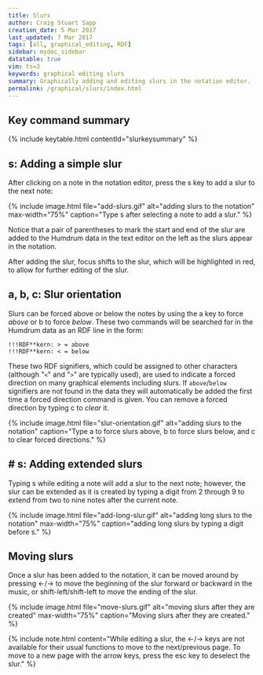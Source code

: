 ```yaml
---
title: Slurs
author: Craig Stuart Sapp
creation_date: 5 Mar 2017
last_updated: 7 Mar 2017
tags: [all, graphical_editing, RDF]
sidebar: mydoc_sidebar
datatable: true
vim: ts=3
keywords: graphical editing slurs
summary: Graphically adding and editing slurs in the notation editor.
permalink: /graphical/slurs/index.html
---
```


## Key command summary ##

{% include keytable.html
	contentId="slurkeysummary"
%}
<script type="text/JSON" id="slurkeysummary">
{
	"tableColumns":
	[
		{ "data": "keys",   "title": "Key(s)" },
		{ "data": "description", "title": "Action"}
	],
	"categoryList": 
	[
		{
			"categoryName": "adding a slur to a note",
			"keyList":
			[
 				{
					"keys": "<span class='keypress'>s</span>",
					"description": "Add a slur to the next note"
				},
	
				{
					"keys": "<span class='keypress'>2+s</span>",
					"description": "Add slur starting on current note and including next two notes"
				},
			
				{
					"keys": "<span class='keypress'>9+s</span>",
					"description": "Add slur starting on current note and including next nine notes"
				}
			]
		},
		{
			"categoryName": "editing slurs",
			"keyList":
			[
				{
					"keys": "<span class='keypress'>a</span>",
					"description": "force slur above notes"
				},
			
				{
					"keys": "<span class='keypress'>b</span>",
					"description": "force slur below notes"
				},
			
				{
					"keys": "<span class='keypress'>c</span>",
					"description": "clear forced slur direction"
				},
			
				{
					"keys": "<span class='keypress'>left</span>",
					"description": "move slur start one note to the left"
				},
			
				{
					"keys": "<span class='keypress'>right</span>",
					"description": "move slur start one note to the right"
				},
			
				{
					"keys": "<span class='keypress'>shift-left</span>",
					"description": "move slur end one note to the left"
				},
			
				{
					"keys": "<span class='keypress'>shift-right</span>",
					"description": "move slur end one note to the right"
				},
			
				{
					"keys": "<span class='keypress'>escape</span>",
					"description": "deselect the slur"
				}
			]	
		}
	]
}
</script>


## <span class="keypress">s</span>: Adding a simple slur ##

After clicking on a note in the notation editor, press
the <span class="keypress">s</span> key to add a slur to the next note:

{% include image.html
	file="add-slurs.gif"
	alt="adding slurs to the notation"
	max-width="75%"
	caption="Type <span class='keypress'>s</span> after selecting a note to add a slur."
%}

Notice that a pair of parentheses to mark the start and end of the
slur are added to the Humdrum data in the text editor on the left
as the slurs appear in the notation.

After adding the slur, focus shifts to the slur, which will be highlighted
in red, to allow for further editing of the slur.

## <span class="keypress">a</span>, <span class="keypress">b</span>, <span class="keypress">c</span>: Slur orientation ##

Slurs can be forced above or below the notes by using the <span
class="keypress">a</span> key to force *above* or <span
class="keypress">b</span> to force *below*.  These two commands
will be searched for in the Humdrum data as an RDF line in the form:

```humdrum
!!!RDF**kern: > = above
!!!RDF**kern: < = below
```

These two RDF signifiers, which could be assigned to other characters
(although "`<`" and "`>`" are typically used), are used to
indicate a forced direction on many graphical elements including
slurs.  If `above`/`below` signifiers are not found in the data
they will automatically be added the first time a forced direction
command is given.  You can remove a forced direction by typing <span
class="keypress">c</span> to *clear* it.

{% include image.html
	file="slur-orientation.gif"
	alt="adding slurs to the notation"
	caption="Type <span class='keypress'>a</span> to force slurs above, 
	              <span class='keypress'>b</span> to force slurs below, and
	              <span class='keypress'>c</span> to clear forced directions."
%}

## <span class="keypress meta">#</span> <span class="keypress">s</span>: Adding extended slurs ##

Typing <span class="keypress">s</span> while editing a note will
add a slur to the next note; however, the slur can be extended as
it is created by typing a digit from <span class="keypress">2</span>
through <span class="keypress">9</span> to extend from two to nine
notes after the current note.


{% include image.html
	file="add-long-slur.gif"
	alt="adding long slurs to the notation"
	max-width="75%"
	caption="adding long slurs by typing a digit before <span class='keypress'>s</span>."
%}

## Moving slurs ##

Once a slur has been added to the notation, it can be moved around by pressing
<span class="keypress">&larr;</span>/<span class="keypress">&rarr;</span>
to move the beginning of the slur forward or backward in the music, or
<span class="keypress">shift-left</span>/<span class="keypress">shift-left</span>
to move the ending of the slur.


{% include image.html
	file="move-slurs.gif"
	alt="moving slurs after they are created"
	max-width="75%"
	caption="Moving slurs after they are created."
%}

{% include note.html
	content="While editing a slur, the <span class='keypress'>&larr;</span>/<span class='keypress'>&rarr;</span> keys are not available for their usual functions to move to the next/previous page.  To move to a new page with the arrow keys, press the <span class='keypress'>esc</span> key to deselect the slur."
%}



